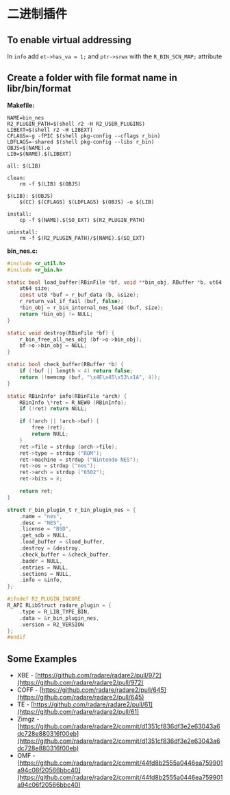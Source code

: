 # 二进制插件

## To enable virtual addressing

In `info` add `et->has_va = 1;` and `ptr->srwx` with the `R_BIN_SCN_MAP;` attribute

## Create a folder with file format name in libr/bin/format

**Makefile:**

```text
NAME=bin_nes
R2_PLUGIN_PATH=$(shell r2 -H R2_USER_PLUGINS)
LIBEXT=$(shell r2 -H LIBEXT)
CFLAGS=-g -fPIC $(shell pkg-config --cflags r_bin)
LDFLAGS=-shared $(shell pkg-config --libs r_bin)
OBJS=$(NAME).o
LIB=$(NAME).$(LIBEXT)

all: $(LIB)

clean:
    rm -f $(LIB) $(OBJS)

$(LIB): $(OBJS)
    $(CC) $(CFLAGS) $(LDFLAGS) $(OBJS) -o $(LIB)

install:
    cp -f $(NAME).$(SO_EXT) $(R2_PLUGIN_PATH)

uninstall:
    rm -f $(R2_PLUGIN_PATH)/$(NAME).$(SO_EXT)
```

**bin\_nes.c:**

```c
#include <r_util.h>
#include <r_bin.h>

static bool load_buffer(RBinFile *bf, void **bin_obj, RBuffer *b, ut64 loadaddr, Sdb *sdb) {
    ut64 size;
    const ut8 *buf = r_buf_data (b, &size);
    r_return_val_if_fail (buf, false);
    *bin_obj = r_bin_internal_nes_load (buf, size);
    return *bin_obj != NULL;
}

static void destroy(RBinFile *bf) {
    r_bin_free_all_nes_obj (bf->o->bin_obj);
    bf->o->bin_obj = NULL;
}

static bool check_buffer(RBuffer *b) {
    if (!buf || length < 4) return false;
    return (!memcmp (buf, "\x4E\x45\x53\x1A", 4));
}

static RBinInfo* info(RBinFile *arch) {
    RBinInfo \*ret = R_NEW0 (RBinInfo);
    if (!ret) return NULL;

    if (!arch || !arch->buf) {
        free (ret);
        return NULL;
    }
    ret->file = strdup (arch->file);
    ret->type = strdup ("ROM");
    ret->machine = strdup ("Nintendo NES");
    ret->os = strdup ("nes");
    ret->arch = strdup ("6502");
    ret->bits = 8;

    return ret;
}

struct r_bin_plugin_t r_bin_plugin_nes = {
    .name = "nes",
    .desc = "NES",
    .license = "BSD",
    .get_sdb = NULL,
    .load_buffer = &load_buffer,
    .destroy = &destroy,
    .check_buffer = &check_buffer,
    .baddr = NULL,
    .entries = NULL,
    .sections = NULL,
    .info = &info,
};

#ifndef R2_PLUGIN_INCORE
R_API RLibStruct radare_plugin = {
    .type = R_LIB_TYPE_BIN,
    .data = &r_bin_plugin_nes,
    .version = R2_VERSION
};
#endif
```

## Some Examples

* XBE - [https://github.com/radare/radare2/pull/972](https://github.com/radare/radare2/pull/972)
* COFF - [https://github.com/radare/radare2/pull/645](https://github.com/radare/radare2/pull/645)
* TE - [https://github.com/radare/radare2/pull/61](https://github.com/radare/radare2/pull/61)
* Zimgz - [https://github.com/radare/radare2/commit/d1351cf836df3e2e63043a6dc728e880316f00eb](https://github.com/radare/radare2/commit/d1351cf836df3e2e63043a6dc728e880316f00eb)
* OMF - [https://github.com/radare/radare2/commit/44fd8b2555a0446ea759901a94c06f20566bbc40](https://github.com/radare/radare2/commit/44fd8b2555a0446ea759901a94c06f20566bbc40)

